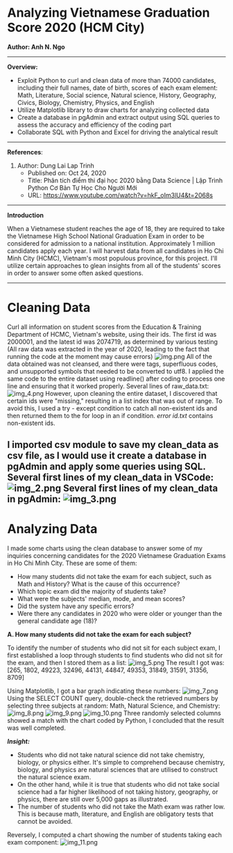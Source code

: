 # Analyzing Vietnamese Graduation Score 2020 (HCM City)

**Author: Anh N. Ngo**

---
**Overview:**
- Exploit Python to curl and clean data of more than 74000 candidates, including their full names, date of birth, scores of each exam element: Math, Literature, Social science, Natural science, History, Geography, Civics, Biology, Chemistry, Physics, and English
- Utilize Matplotlib library to draw charts for analyzing collected data
- Create a database in pgAdmin and extract output using SQL queries to assess the accuracy and efficiency of the coding part
- Collaborate SQL with Python and Excel for driving the analytical result
---
**References**:
1. Author: Dung Lai Lap Trinh
   - Published on: Oct 24, 2020
   - Title: Phân tích điểm thi đại học 2020 bằng Data Science | Lập Trình Python Cơ Bản Tự Học Cho Người Mới
   - URL: https://www.youtube.com/watch?v=hkF_oIm3lU4&t=2068s
---
**Introduction**

When a Vietnamese student reaches the age of 18, they are required to take the Vietnamese High School National Graduation Exam in order to be considered for admission to a national institution. Approximately 1 million candidates apply each year. I will harvest data from all candidates in Ho Chi Minh City (HCMC), Vietnam's most populous province, for this project. I'll utilize certain approaches to glean insights from all of the students' scores in order to answer some often asked questions.

---
# Cleaning Data
Curl all information on student scores from the Education & Training Department of HCMC, Vietnam's website, using their ids.
The first id was 2000001, and the latest id was 2074719, as determined by various testing (All raw data was extracted in the year of 2020, leading to the fact that running the code at the moment may cause errors)
![img.png](img.png)
All of the data obtained was not cleansed, and there were tags, superfluous codes, and unsupported symbols that needed to be converted to utf8.
I applied the same code to the entire dataset using readline() after coding to process one line and ensuring that it worked properly. Several lines of raw_data.txt:
![img_4.png](img_4.png)
However, upon cleaning the entire dataset, I discovered that certain ids were "missing," resulting in a list index that was out of range. To avoid this, I used a try - except condition to catch all non-existent ids and then returned them to the for loop in an if condition. *error id.txt* contains non-existent ids.

I imported csv module to save my clean_data as csv file, as I would use it create a database in pgAdmin and apply some queries using SQL.
Several first lines of my clean_data in VSCode:
![img_2.png](img_2.png)
Several first lines of my clean_data in pgAdmin:
![img_3.png](img_3.png)
---
# Analyzing Data
I made some charts using the clean database to answer some of my inquiries concerning candidates for the 2020 Vietnamese Graduation Exams in Ho Chi Minh City. These are some of them:
- How many students did not take the exam for each subject, such as Math and History? What is the cause of this occurrence?
- Which topic exam did the majority of students take?
- What were the subjects' median, mode, and mean scores?
- Did the system have any specific errors?
- Were there any candidates in 2020 who were older or younger than the general candidate age (18)?

**A. How many students did not take the exam for each subject?**

To identify the number of students who did not sit for each subject exam, I first established a loop through students to find students who did not sit for the exam, and then I stored them as a list:
![img_5.png](img_5.png)
The result I got was:
[265, 1802, 49223, 32496, 44131, 44847, 49353, 31849, 31591, 31356, 8709]

Using Matplotlib, I got a bar graph indicating these numbers:
![img_7.png](img_7.png)
Using the SELECT COUNT query, double-check the retrieved numbers by selecting three subjects at random: Math, Natural Science, and Chemistry:
![img_8.png](img_8.png)
![img_9.png](img_9.png)
![img_10.png](img_10.png)
Three randomly selected columns showed a match with the chart coded by Python, I concluded that the result was well completed.

***Insight:***
- Students who did not take natural science did not take chemistry, biology, or physics either. It's simple to comprehend because chemistry, biology, and physics are natural sciences that are utilised to construct the natural science exam.
- On the other hand, while it is true that students who did not take social science had a far higher likelihood of not taking history, geography, or physics, there are still over 5,000 gaps as illustrated.
- The number of students who did not take the Math exam was rather low. This is because math, literature, and English are obligatory tests that cannot be avoided.

Reversely, I computed a chart showing the number of students taking each exam component:
![img_11.png](img_11.png)

